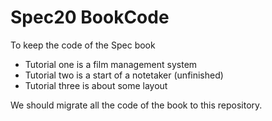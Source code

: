 # Spec20 BookCode
To keep the code of the Spec book

- Tutorial one is a film management system
- Tutorial two is a start of a notetaker (unfinished)
- Tutorial three is about some layout

We should migrate all the code of the book to this repository.
